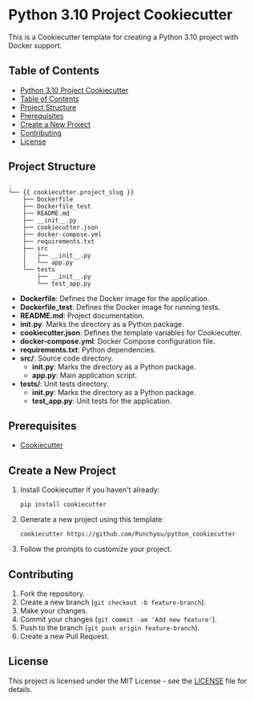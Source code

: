 # Python 3.10 Project Cookiecutter

This is a Cookiecutter template for creating a Python 3.10 project with Docker support.

## Table of Contents

  - [Python 3.10 Project Cookiecutter](#python-310-project-cookiecutter)
  - [Table of Contents](#table-of-contents)
  - [Project Structure](#project-structure)
  - [Prerequisites](#prerequisites)
  - [Create a New Project](#create-a-new-project)
  - [Contributing](#contributing)
  - [License](#license)

## Project Structure

```
.
└── {{ cookiecutter.project_slug }}
    ├── Dockerfile
    ├── Dockerfile_test
    ├── README.md
    ├── __init__.py
    ├── cookiecutter.json
    ├── docker-compose.yml
    ├── requirements.txt
    ├── src
    │   ├── __init__.py
    │   └── app.py
    └── tests
        ├── __init__.py
        └── test_app.py
```

- **Dockerfile**: Defines the Docker image for the application.
- **Dockerfile_test**: Defines the Docker image for running tests.
- **README.md**: Project documentation.
- **__init__.py**: Marks the directory as a Python package.
- **cookiecutter.json**: Defines the template variables for Cookiecutter.
- **docker-compose.yml**: Docker Compose configuration file.
- **requirements.txt**: Python dependencies.
- **src/**: Source code directory.
  - **__init__.py**: Marks the directory as a Python package.
  - **app.py**: Main application script.
- **tests/**: Unit tests directory.
  - **__init__.py**: Marks the directory as a Python package.
  - **test_app.py**: Unit tests for the application.



## Prerequisites

- [Cookiecutter](https://cookiecutter.readthedocs.io/en/latest/installation.html)

## Create a New Project

1. Install Cookiecutter if you haven't already:

    ```
    pip install cookiecutter
    ```

2. Generate a new project using this template:

    ```
    cookiecutter https://github.com/Punchyou/python_cookiecutter
    ```

3. Follow the prompts to customize your project.

## Contributing

1. Fork the repository.
2. Create a new branch (`git checkout -b feature-branch`).
3. Make your changes.
4. Commit your changes (`git commit -am 'Add new feature'`).
5. Push to the branch (`git push origin feature-branch`).
6. Create a new Pull Request.

## License

This project is licensed under the MIT License - see the [LICENSE](LICENSE) file for details.